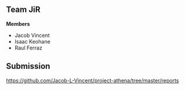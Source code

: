 ## Team JiR
**Members**
* Jacob Vincent
* Isaac Keohane
* Raul Ferraz

## Submission
https://github.com/Jacob-L-Vincent/project-athena/tree/master/reports